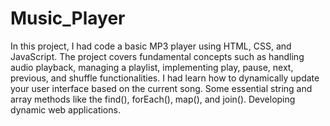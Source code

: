 # Music_Player
In this project, I had code a basic MP3 player using HTML, CSS, and JavaScript. The project covers fundamental concepts such as handling audio playback, managing a playlist, implementing play, pause, next, previous, and shuffle functionalities. I had learn how to dynamically update your user interface based on the current song.
Some essential string and array methods like the find(), forEach(), map(), and join(). Developing dynamic web applications.
